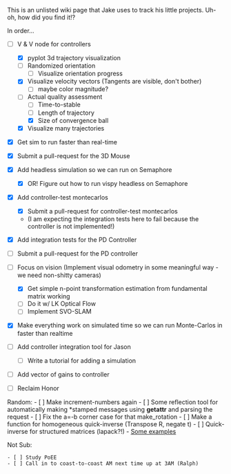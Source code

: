 This is an unlisted wiki page that Jake uses to track his little projects. Uh-oh, how did you find it!?


In order...

- [ ] V & V node for controllers
    - [x] pyplot 3d trajectory visualization
    - [ ] Randomized orientation
        - [ ] Visualize orientation progress
    - [x] Visualize velocity vectors (Tangents are visible, don't bother)
        - [ ] maybe color magnitude?
    - [ ] Actual quality assessment
        - [ ] Time-to-stable
        - [ ] Length of trajectory
        - [x] Size of convergence ball
    - [x] Visualize many trajectories
- [x] Get sim to run faster than real-time
- [x] Submit a pull-request for the 3D Mouse
- [x] Add headless simulation so we can run on Semaphore
    - [x] OR! Figure out how to run vispy headless on Semaphore

- [x] Add controller-test montecarlos
    - [x] Submit a pull-request for controller-test montecarlos
    - (I am expecting the integration tests here to fail because the controller is not implemented!)

- [x] Add integration tests for the PD Controller
- [ ] Submit a pull-request for the PD controller

- [ ] Focus on vision (Implement visual odometry in some meaningful way - we need non-shitty cameras)
    - [x] Get simple n-point transformation estimation from fundamental matrix working
    - [ ] Do it w/ LK Optical Flow
    - [ ] Implement SVO-SLAM

- [x] Make everything work on simulated time so we can run Monte-Carlos in faster than realtime
- [ ] Add controller integration tool for Jason
    - [ ] Write a tutorial for adding a simulation
- [ ] Add vector of gains to controller
- [ ] Reclaim Honor

Random:
    - [ ] Make increment-numbers again
    - [ ] Some reflection tool for automatically making *stamped messages using __getattr__ and parsing the request
    - [ ] Fix the a=-b corner case for that make_rotation
    - [ ] Make a function for homogeneous quick-inverse (Transpose R, negate t)
    - [ ] Quick-inverse for structured matrices (lapack?!)
        - [Some examples](http://stanford.edu/class/ee364a/lectures/num-lin-alg.pdf)

Not Sub:

    - [ ] Study PoEE
    - [ ] Call in to coast-to-coast AM next time up at 3AM (Ralph)